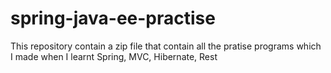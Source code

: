 # spring-java-ee-practise
This repository contain a zip file that contain all the pratise programs which I made when I learnt Spring, MVC, Hibernate, Rest
